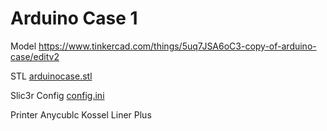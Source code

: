 # Arduino Case 1

Model
https://www.tinkercad.com/things/5uq7JSA6oC3-copy-of-arduino-case/editv2

STL
[arduinocase.stl](arduinocase.stl)

Slic3r Config
[config.ini](config.ini)

Printer
Anycublc Kossel Liner Plus